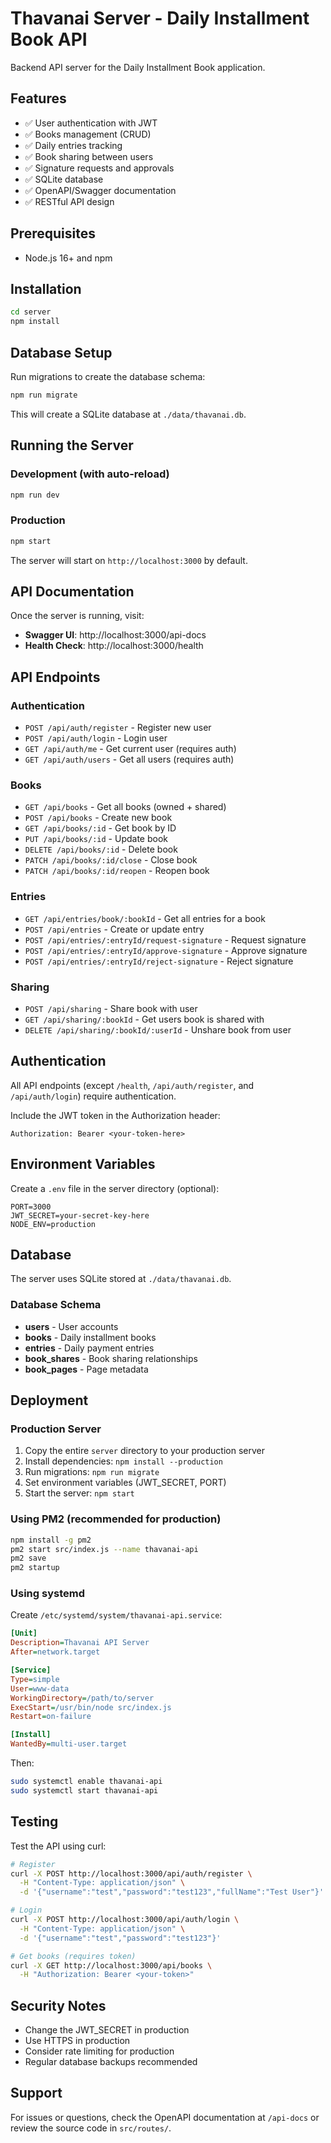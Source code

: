# Thavanai Server - Daily Installment Book API

Backend API server for the Daily Installment Book application.

## Features

- ✅ User authentication with JWT
- ✅ Books management (CRUD)
- ✅ Daily entries tracking
- ✅ Book sharing between users
- ✅ Signature requests and approvals
- ✅ SQLite database
- ✅ OpenAPI/Swagger documentation
- ✅ RESTful API design

## Prerequisites

- Node.js 16+ and npm

## Installation

```bash
cd server
npm install
```

## Database Setup

Run migrations to create the database schema:

```bash
npm run migrate
```

This will create a SQLite database at `./data/thavanai.db`.

## Running the Server

### Development (with auto-reload)

```bash
npm run dev
```

### Production

```bash
npm start
```

The server will start on `http://localhost:3000` by default.

## API Documentation

Once the server is running, visit:

- **Swagger UI**: http://localhost:3000/api-docs
- **Health Check**: http://localhost:3000/health

## API Endpoints

### Authentication
- `POST /api/auth/register` - Register new user
- `POST /api/auth/login` - Login user
- `GET /api/auth/me` - Get current user (requires auth)
- `GET /api/auth/users` - Get all users (requires auth)

### Books
- `GET /api/books` - Get all books (owned + shared)
- `POST /api/books` - Create new book
- `GET /api/books/:id` - Get book by ID
- `PUT /api/books/:id` - Update book
- `DELETE /api/books/:id` - Delete book
- `PATCH /api/books/:id/close` - Close book
- `PATCH /api/books/:id/reopen` - Reopen book

### Entries
- `GET /api/entries/book/:bookId` - Get all entries for a book
- `POST /api/entries` - Create or update entry
- `POST /api/entries/:entryId/request-signature` - Request signature
- `POST /api/entries/:entryId/approve-signature` - Approve signature
- `POST /api/entries/:entryId/reject-signature` - Reject signature

### Sharing
- `POST /api/sharing` - Share book with user
- `GET /api/sharing/:bookId` - Get users book is shared with
- `DELETE /api/sharing/:bookId/:userId` - Unshare book from user

## Authentication

All API endpoints (except `/health`, `/api/auth/register`, and `/api/auth/login`) require authentication.

Include the JWT token in the Authorization header:

```
Authorization: Bearer <your-token-here>
```

## Environment Variables

Create a `.env` file in the server directory (optional):

```env
PORT=3000
JWT_SECRET=your-secret-key-here
NODE_ENV=production
```

## Database

The server uses SQLite stored at `./data/thavanai.db`. 

### Database Schema

- **users** - User accounts
- **books** - Daily installment books
- **entries** - Daily payment entries
- **book_shares** - Book sharing relationships
- **book_pages** - Page metadata

## Deployment

### Production Server

1. Copy the entire `server` directory to your production server
2. Install dependencies: `npm install --production`
3. Run migrations: `npm run migrate`
4. Set environment variables (JWT_SECRET, PORT)
5. Start the server: `npm start`

### Using PM2 (recommended for production)

```bash
npm install -g pm2
pm2 start src/index.js --name thavanai-api
pm2 save
pm2 startup
```

### Using systemd

Create `/etc/systemd/system/thavanai-api.service`:

```ini
[Unit]
Description=Thavanai API Server
After=network.target

[Service]
Type=simple
User=www-data
WorkingDirectory=/path/to/server
ExecStart=/usr/bin/node src/index.js
Restart=on-failure

[Install]
WantedBy=multi-user.target
```

Then:

```bash
sudo systemctl enable thavanai-api
sudo systemctl start thavanai-api
```

## Testing

Test the API using curl:

```bash
# Register
curl -X POST http://localhost:3000/api/auth/register \
  -H "Content-Type: application/json" \
  -d '{"username":"test","password":"test123","fullName":"Test User"}'

# Login
curl -X POST http://localhost:3000/api/auth/login \
  -H "Content-Type: application/json" \
  -d '{"username":"test","password":"test123"}'

# Get books (requires token)
curl -X GET http://localhost:3000/api/books \
  -H "Authorization: Bearer <your-token>"
```

## Security Notes

- Change the JWT_SECRET in production
- Use HTTPS in production
- Consider rate limiting for production
- Regular database backups recommended

## Support

For issues or questions, check the OpenAPI documentation at `/api-docs` or review the source code in `src/routes/`.

